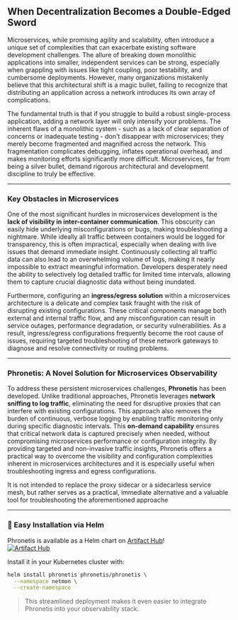 ## When Decentralization Becomes a Double-Edged Sword

Microservices, while promising agility and scalability, often introduce a unique set of complexities that can exacerbate existing software development challenges. The allure of breaking down monolithic applications into smaller, independent services can be strong, especially when grappling with issues like tight coupling, poor testability, and cumbersome deployments. However, many organizations mistakenly believe that this architectural shift is a magic bullet, failing to recognize that distributing an application across a network introduces its own array of complications.

The fundamental truth is that if you struggle to build a robust single-process application, adding a network layer will only intensify your problems. The inherent flaws of a monolithic system - such as a lack of clear separation of concerns or inadequate testing - don't disappear with microservices; they merely become fragmented and magnified across the network. This fragmentation complicates debugging, inflates operational overhead, and makes monitoring efforts significantly more difficult. Microservices, far from being a silver bullet, demand rigorous architectural and development discipline to truly be effective.

---
### Key Obstacles in Microservices

One of the most significant hurdles in microservices development is the **lack of visibility in inter-container communication**. This obscurity can easily hide underlying misconfigurations or bugs, making troubleshooting a nightmare. While ideally all traffic between containers would be logged for transparency, this is often impractical, especially when dealing with live issues that demand immediate insight. Continuously collecting all traffic data can also lead to an overwhelming volume of logs, making it nearly impossible to extract meaningful information. Developers desperately need the ability to selectively log detailed traffic for limited time intervals, allowing them to capture crucial diagnostic data without being inundated.

Furthermore, configuring an **ingress/egress solution** within a microservices architecture is a delicate and complex task fraught with the risk of disrupting existing configurations. These critical components manage both external and internal traffic flow, and any misconfiguration can result in service outages, performance degradation, or security vulnerabilities. As a result, ingress/egress configurations frequently become the root cause of issues, requiring targeted troubleshooting of these network gateways to diagnose and resolve connectivity or routing problems.

---
### Phronetis: A Novel Solution for Microservices Observability

To address these persistent microservices challenges, **Phronetis** has been developed. Unlike traditional approaches, Phronetis leverages **network sniffing to log traffic**, eliminating the need for disruptive proxies that can interfere with existing configurations. This approach also removes the burden of continuous, verbose logging by enabling traffic monitoring only during specific diagnostic intervals. This **on-demand capability** ensures that critical network data is captured precisely when needed, without compromising microservices performance or configuration integrity. By providing targeted and non-invasive traffic insights, Phronetis offers a practical way to overcome the visibility and configuration complexities inherent in microservices architectures and it is especially useful when troubleshooting ingress and egress configurations.

It is not intended to replace the proxy sidecar or a sidecarless service mesh, but rather serves as a practical, immediate alternative and a valuable tool for troubleshooting the aforementioned approache

---


### 🚀 Easy Installation via Helm
Phronetis is  available as a Helm chart on [Artifact Hub](https://artifacthub.io/packages/search?repo=phronetis)!  
[![Artifact Hub](https://img.shields.io/endpoint?url=https://artifacthub.io/badge/repository/phronetis)](https://artifacthub.io/packages/search?repo=phronetis)

Install it in your Kubernetes cluster with:

```bash
helm install phronetis phronetis/phronetis \
  --namespace netmon \
  --create-namespace
```

> This streamlined deployment makes it even easier to integrate Phronetis into your observability stack.

